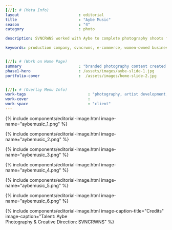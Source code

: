 ```yaml
---
[//]: # (Meta Info)
layout                          : editorial
title 					        : "Aybe Music"
season				            : "4"
category						: photo

description: SVNCRWNS worked with Aybe to complete photography shoots for the artist's brand.  Check out the photography used a single cover for Aybe's latest single, Distance.

keywords: production company, svncrwns, e-commerce, women-owned businesses, creative team, consulting, business operations, launch my brand, manage my brand, photography, videography, special projects


[//]: # (Work on Home Page)
summary                         : "branded photography content created for singer and songwriter, AYBE"
phase1-hero                     : /assets/images/aybe-slide-1.jpg
portfolio-cover					:  /assets/images/home-slide-2.jpg


[//]: # (Overlay Menu Info)
work-tags 							: "photography, artist development, brand management, brand strategy"
work-cover							:
work-space 							: "client"
---
```


{% include components/editorial-image.html image-name="aybemusic_1.png" %}

{% include components/editorial-image.html image-name="aybemusic_2.png" %}

{% include components/editorial-image.html image-name="aybemusic_3.png" %}

{% include components/editorial-image.html image-name="aybemusic_4.png" %}

{% include components/editorial-image.html image-name="aybemusic_5.png" %}

{% include components/editorial-image.html image-name="aybemusic_6.png" %}

{% include components/editorial-image.html image-caption-title="Credits" image-caption="Talent: Aybe<br/>Photography & Creative Direction: SVNCRWNS" %}

